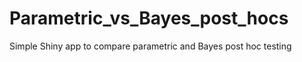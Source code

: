 # Parametric_vs_Bayes_post_hocs
Simple Shiny app to compare parametric and Bayes post hoc testing  

